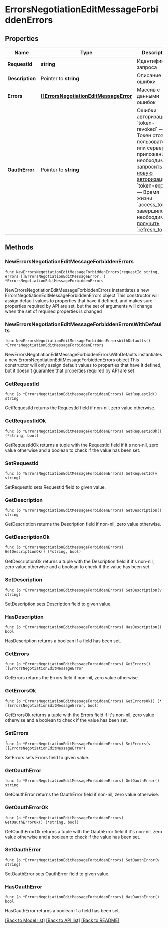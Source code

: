 # ErrorsNegotiationEditMessageForbiddenErrors

## Properties

Name | Type | Description | Notes
------------ | ------------- | ------------- | -------------
**RequestId** | **string** | Идентификатор запроса | 
**Description** | Pointer to **string** | Описание ошибки | [optional] 
**Errors** | [**[]ErrorsNegotiationEditMessageError**](ErrorsNegotiationEditMessageError.md) | Массив с данными ошибок | 
**OauthError** | Pointer to **string** | Ошибки авторизации:   * &#x60;token-revoked&#x60; — Токен отозван пользователем или сервером, приложению необходимо [запросить новую авторизацию](#tag/Avtorizaciya-rabotodatelya/operation/authorize)   * &#x60;token-expired&#x60; — Время жизни &#x60;access_token&#x60; завершилось, необходимо [получить &#x60;refresh_token&#x60;](#tag/Avtorizaciya-rabotodatelya/operation/authorize)  | [optional] 

## Methods

### NewErrorsNegotiationEditMessageForbiddenErrors

`func NewErrorsNegotiationEditMessageForbiddenErrors(requestId string, errors []ErrorsNegotiationEditMessageError, ) *ErrorsNegotiationEditMessageForbiddenErrors`

NewErrorsNegotiationEditMessageForbiddenErrors instantiates a new ErrorsNegotiationEditMessageForbiddenErrors object
This constructor will assign default values to properties that have it defined,
and makes sure properties required by API are set, but the set of arguments
will change when the set of required properties is changed

### NewErrorsNegotiationEditMessageForbiddenErrorsWithDefaults

`func NewErrorsNegotiationEditMessageForbiddenErrorsWithDefaults() *ErrorsNegotiationEditMessageForbiddenErrors`

NewErrorsNegotiationEditMessageForbiddenErrorsWithDefaults instantiates a new ErrorsNegotiationEditMessageForbiddenErrors object
This constructor will only assign default values to properties that have it defined,
but it doesn't guarantee that properties required by API are set

### GetRequestId

`func (o *ErrorsNegotiationEditMessageForbiddenErrors) GetRequestId() string`

GetRequestId returns the RequestId field if non-nil, zero value otherwise.

### GetRequestIdOk

`func (o *ErrorsNegotiationEditMessageForbiddenErrors) GetRequestIdOk() (*string, bool)`

GetRequestIdOk returns a tuple with the RequestId field if it's non-nil, zero value otherwise
and a boolean to check if the value has been set.

### SetRequestId

`func (o *ErrorsNegotiationEditMessageForbiddenErrors) SetRequestId(v string)`

SetRequestId sets RequestId field to given value.


### GetDescription

`func (o *ErrorsNegotiationEditMessageForbiddenErrors) GetDescription() string`

GetDescription returns the Description field if non-nil, zero value otherwise.

### GetDescriptionOk

`func (o *ErrorsNegotiationEditMessageForbiddenErrors) GetDescriptionOk() (*string, bool)`

GetDescriptionOk returns a tuple with the Description field if it's non-nil, zero value otherwise
and a boolean to check if the value has been set.

### SetDescription

`func (o *ErrorsNegotiationEditMessageForbiddenErrors) SetDescription(v string)`

SetDescription sets Description field to given value.

### HasDescription

`func (o *ErrorsNegotiationEditMessageForbiddenErrors) HasDescription() bool`

HasDescription returns a boolean if a field has been set.

### GetErrors

`func (o *ErrorsNegotiationEditMessageForbiddenErrors) GetErrors() []ErrorsNegotiationEditMessageError`

GetErrors returns the Errors field if non-nil, zero value otherwise.

### GetErrorsOk

`func (o *ErrorsNegotiationEditMessageForbiddenErrors) GetErrorsOk() (*[]ErrorsNegotiationEditMessageError, bool)`

GetErrorsOk returns a tuple with the Errors field if it's non-nil, zero value otherwise
and a boolean to check if the value has been set.

### SetErrors

`func (o *ErrorsNegotiationEditMessageForbiddenErrors) SetErrors(v []ErrorsNegotiationEditMessageError)`

SetErrors sets Errors field to given value.


### GetOauthError

`func (o *ErrorsNegotiationEditMessageForbiddenErrors) GetOauthError() string`

GetOauthError returns the OauthError field if non-nil, zero value otherwise.

### GetOauthErrorOk

`func (o *ErrorsNegotiationEditMessageForbiddenErrors) GetOauthErrorOk() (*string, bool)`

GetOauthErrorOk returns a tuple with the OauthError field if it's non-nil, zero value otherwise
and a boolean to check if the value has been set.

### SetOauthError

`func (o *ErrorsNegotiationEditMessageForbiddenErrors) SetOauthError(v string)`

SetOauthError sets OauthError field to given value.

### HasOauthError

`func (o *ErrorsNegotiationEditMessageForbiddenErrors) HasOauthError() bool`

HasOauthError returns a boolean if a field has been set.


[[Back to Model list]](../README.md#documentation-for-models) [[Back to API list]](../README.md#documentation-for-api-endpoints) [[Back to README]](../README.md)


